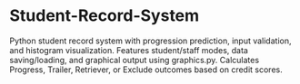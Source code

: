 # Student-Record-System
Python student record system with progression prediction, input validation, and histogram visualization. Features student/staff modes, data saving/loading, and graphical output using graphics.py. Calculates Progress, Trailer, Retriever, or Exclude outcomes based on credit scores.
